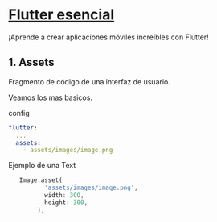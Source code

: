 # [Flutter esencial](00x00_flutter_esencial.md)

¡Aprende a crear aplicaciones móviles increíbles con Flutter!

## 1. Assets

Fragmento de código de una interfaz de usuario.

Veamos los mas basicos.

config

```yaml
flutter:
  ...
  assets:
    - assets/images/image.png
```

Ejemplo de una Text
```dart
   Image.asset(
          'assets/images/image.png',
          width: 300,
          height: 300,
        ),
```